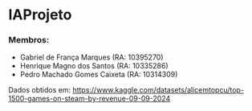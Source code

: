 # IAProjeto

### Membros:
- Gabriel de França Marques (RA: 10395270)
- Henrique Magno dos Santos (RA: 10335286)
- Pedro Machado Gomes Caixeta (RA: 10314309)

Dados obtidos em: https://www.kaggle.com/datasets/alicemtopcu/top-1500-games-on-steam-by-revenue-09-09-2024